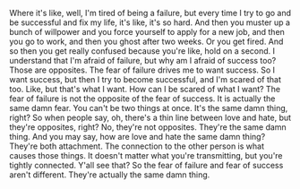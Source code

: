  Where it's like, well, I'm tired of being a failure, but every time I try to go and be successful and fix my life, it's like, it's so hard. And then you muster up a bunch of willpower and you force yourself to apply for a new job, and then you go to work, and then you ghost after two weeks. Or you get fired. And so then you get really confused because you're like, hold on a second. I understand that I'm afraid of failure, but why am I afraid of success too? Those are opposites. The fear of failure drives me to want success. So I want success, but then I try to become successful, and I'm scared of that too. Like, but that's what I want. How can I be scared of what I want? The fear of failure is not the opposite of the fear of success. It is actually the same damn fear. You can't be two things at once. It's the same damn thing, right? So when people say, oh, there's a thin line between love and hate, but they're opposites, right? No, they're not opposites. They're the same damn thing. And you may say, how are love and hate the same damn thing? They're both attachment. The connection to the other person is what causes those things. It doesn't matter what you're transmitting, but you're tightly connected. Y'all see that? So the fear of failure and fear of success aren't different. They're actually the same damn thing.